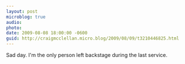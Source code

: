 ```yaml
---
layout: post
microblog: true
audio: 
photo: 
date: 2009-08-08 18:00:00 -0600
guid: http://craigmcclellan.micro.blog/2009/08/09/t3210446825.html
---
```

Sad day. I'm the only person left backstage during the last service.
